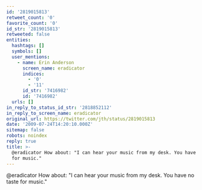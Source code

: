 ```yaml
---
id: '2819015813'
retweet_count: '0'
favorite_count: '0'
id_str: '2819015813'
retweeted: false
entities:
  hashtags: []
  symbols: []
  user_mentions:
    - name: Erin Anderson
      screen_name: eradicator
      indices:
        - '0'
        - '11'
      id_str: '7416982'
      id: '7416982'
  urls: []
in_reply_to_status_id_str: '2818852112'
in_reply_to_screen_name: eradicator
original_url: https://twitter.com/jth/status/2819015813
date: '2009-07-24T14:20:10.000Z'
sitemap: false
robots: noindex
reply: true
title: >-
  @eradicator How about: "I can hear your music from my desk. You have no taste
  for music."
---
```


@eradicator How about: "I can hear your music from my desk. You have no taste for music."